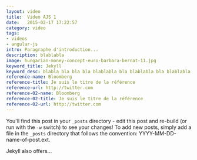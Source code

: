 ```yaml
---
layout: video
title:  Video AJS 1
date:   2015-02-17 17:22:57
category: video
tags: 
- videos
- angular-js
intro: Paragraphe d'introduction...
description: blablabla
image: hungarian-money-concept-euro-barbara-bernat-11.jpg
keyword_title: Jekyll
keyword_desc: blabla bla bla bla blablabla bla blablabla bla blablabla.
reference-name: Bloomberg
reference-title: Je suis le titre de la référence
reference-url: http://twitter.com
reference-02-name: Bloomberg
reference-02-title: Je suis le titre de la référence
reference-02-url: http://twitter.com
---
```


You'll find this post in your `_posts` directory - edit this post and re-build (or run with the `-w` switch) to see your changes!
To add new posts, simply add a file in the `_posts` directory that follows the convention: YYYY-MM-DD-name-of-post.ext.

Jekyll also offers...